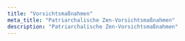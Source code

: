 ```yaml
---
title: "Vorsichtsmaßnahmen"
meta_title: "Patriarchalische Zen-Vorsichtsmaßnahmen"
description: "Patriarchalische Zen-Vorsichtsmaßnahmen"
---
```

